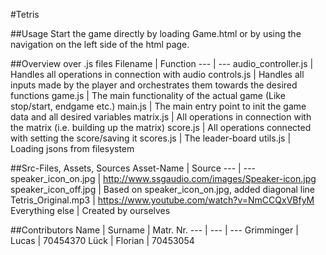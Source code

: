 #Tetris

##Usage
Start the game directly by loading Game.html or by using the navigation on the left side of the html page.

##Overview over .js files
Filename | Function
--- | ---
audio_controller.js | Handles all operations in connection with audio
controls.js | Handles all inputs made by the player and orchestrates them towards the desired functions
game.js | The main functionality of the actual game (Like stop/start, endgame etc.)
main.js | The main entry point to init the game data and all desired variables
matrix.js | All operations in connection with the matrix (i.e. building up the matrix)
score.js | All operations connected with setting the score/saving it
scores.js | The leader-board
utils.js | Loading jsons from filesystem

##Src-Files, Assets, Sources
Asset-Name | Source
--- | ---
speaker_icon_on.jpg | http://www.ssgaudio.com/images/Speaker-icon.jpg
speaker_icon_off.jpg | Based on speaker_icon_on.jpg, added diagonal line
Tetris_Original.mp3 | https://www.youtube.com/watch?v=NmCCQxVBfyM
Everything else | Created by ourselves


##Contributors
Name | Surname | Matr. Nr.
--- | --- | ---
Grimminger | Lucas | 70454370
Lück | Florian | 70453054

